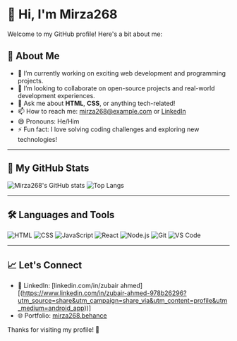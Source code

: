 # 👋 Hi, I'm Mirza268

Welcome to my GitHub profile! Here's a bit about me:

## 🌟 About Me
- 🔭 I’m currently working on exciting web development and programming projects.
- 🤝 I’m looking to collaborate on open-source projects and real-world development experiences.
- 💬 Ask me about **HTML**, **CSS**, or anything tech-related!
- 📫 How to reach me: [mirza268@example.com](mailto:mirza268@example.com) or [LinkedIn](https://www.linkedin.com/in/mirza268)
- 😄 Pronouns: He/Him
- ⚡ Fun fact: I love solving coding challenges and exploring new technologies!

---

## 📂 My GitHub Stats

![Mirza268's GitHub stats](https://www.linkedin.com/in/zubair-ahmed-978b26296)
![Top Langs](https://github-readme-stats.vercel.app/api/top-langs/?username=Mirza268&layout=compact&theme=tokyonight)

---

## 🛠️ Languages and Tools

![HTML](https://img.shields.io/badge/-HTML5-E34F26?style=flat&logo=html5&logoColor=white)
![CSS](https://img.shields.io/badge/-CSS3-1572B6?style=flat&logo=css3&logoColor=white)
![JavaScript](https://img.shields.io/badge/-JavaScript-F7DF1E?style=flat&logo=javascript&logoColor=black)
![React](https://img.shields.io/badge/-React-61DAFB?style=flat&logo=react&logoColor=black)
![Node.js](https://img.shields.io/badge/-Node.js-339933?style=flat&logo=node.js&logoColor=white)
![Git](https://img.shields.io/badge/-Git-F05032?style=flat&logo=git&logoColor=white)
![VS Code](https://img.shields.io/badge/-VSCode-007ACC?style=flat&logo=visual-studio-code&logoColor=white)

---

## 📈 Let's Connect

- 💼 LinkedIn: [linkedin.com/in/zubair ahmed][(https://www.linkedin.com/in/zubair-ahmed-978b26296?utm_source=share&utm_campaign=share_via&utm_content=profile&utm_medium=android_app))]
- 🌐 Portfolio: [mirza268.behance](https://www.behance.net/gallery/226586737/Buraq-Perfumes-Ecom-Website-%28HTMLCSSJS-Flask%29) 

Thanks for visiting my profile! 🚀
